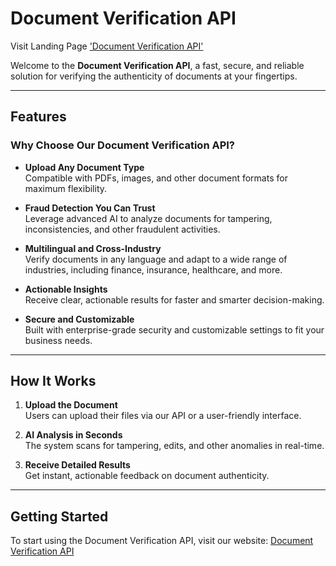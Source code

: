 # Document Verification API

Visit Landing Page ['Document Verification API'](https://github.com/ChernoVl/pdfcheck)

Welcome to the **Document Verification API**, a fast, secure, and reliable solution for verifying the authenticity of documents at your fingertips.

---

## Features

### Why Choose Our Document Verification API?

- **Upload Any Document Type**  
  Compatible with PDFs, images, and other document formats for maximum flexibility.

- **Fraud Detection You Can Trust**  
  Leverage advanced AI to analyze documents for tampering, inconsistencies, and other fraudulent activities.

- **Multilingual and Cross-Industry**  
  Verify documents in any language and adapt to a wide range of industries, including finance, insurance, healthcare, and more.

- **Actionable Insights**  
  Receive clear, actionable results for faster and smarter decision-making.

- **Secure and Customizable**  
  Built with enterprise-grade security and customizable settings to fit your business needs.

---

## How It Works

1. **Upload the Document**  
   Users can upload their files via our API or a user-friendly interface.

2. **AI Analysis in Seconds**  
   The system scans for tampering, edits, and other anomalies in real-time.

3. **Receive Detailed Results**  
   Get instant, actionable feedback on document authenticity.

---

## Getting Started

To start using the Document Verification API, visit our website: [Document Verification API](https://github.com/ChernoVl/pdfcheck)
